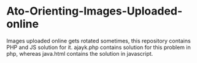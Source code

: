 # Ato-Orienting-Images-Uploaded-online
Images uploaded online gets rotated sometimes, this repository contains PHP and JS solution for it.
ajayk.php contains solution for this problem in php, whereas java.html contains the solution in javascript.
